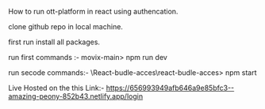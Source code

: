 How to run ott-platform in react using authencation.

clone github repo in local machine.

first run install all packages.

run first commands :- movix-main> npm run dev

run secode commands:- \React-budle-acces\react-budle-acces> npm start


Live Hosted on the this Link:- https://656993949afb646a9e85bfc3--amazing-peony-852b43.netlify.app/login
